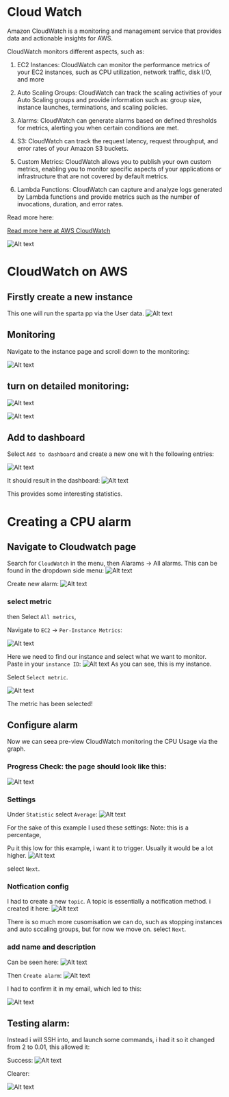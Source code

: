 # Cloud Watch

Amazon CloudWatch is a monitoring and management service that provides data and actionable insights for AWS. 

CloudWatch monitors different aspects, such as:

1. EC2 Instances: CloudWatch can monitor the performance metrics of your EC2 instances, such as CPU utilization, network traffic, disk I/O, and more

2. Auto Scaling Groups: CloudWatch can track the scaling activities of your Auto Scaling groups and provide information such as: group size, instance launches, terminations, and scaling policies.

3. Alarms: CloudWatch can generate alarms based on defined thresholds for metrics, alerting you when certain conditions are met. 

4. S3: CloudWatch can track the request latency, request throughput, and error rates of your Amazon S3 buckets.

5. Custom Metrics: CloudWatch allows you to publish your own custom metrics, enabling you to monitor specific aspects of your applications or infrastructure that are not covered by default metrics.

6. Lambda Functions: CloudWatch can capture and analyze logs generated by Lambda functions and provide metrics such as the number of invocations, duration, and error rates.


Read more here:

[Read more here at AWS CloudWatch](https://aws.amazon.com/cloudwatch/features/#:~:text=Amazon%20CloudWatch%20is%20a%20monitoring,premises%20applications%20and%20infrastructure%20resources.)



![Alt text](CloudWatch-images/CW-Overview.png)


# CloudWatch on AWS

## Firstly create a new instance

This one will run the sparta pp via the User data.
![Alt text](CloudWatch-images/Screenshot%202023-05-25%20141930.png)

## Monitoring

Navigate to the instance page and scroll down to the monitoring:

![Alt text](CloudWatch-images/Screenshot%202023-05-25%20142106.png)

## turn on detailed monitoring:

![Alt text](CloudWatch-images/Screenshot%202023-05-25%20142206.png)

![Alt text](CloudWatch-images/Screenshot%202023-05-25%20142659.png)

## Add to dashboard

Select `Add to dashboard` and create a new one wit h the following entries:

![Alt text](CloudWatch-images/Screenshot%202023-05-25%20142727.png)

It should result in the dashboard:
![Alt text](CloudWatch-images/Screenshot%202023-05-25%20142608.png)

This provides some interesting statistics. 

# Creating a CPU alarm

##  Navigate to Cloudwatch page

Search for `CloudWatch` in the menu, then Alarams -> All alarms. This can be found in the dropdown side menu:
![Alt text](CloudWatch-images/Screenshot%202023-05-25%20144045.png)

Create new alarm: ![Alt text](CloudWatch-images/Screenshot%202023-05-25%20144120.png)

### select metric
then Select `All metrics`,

Navigate to `EC2` -> `Per-Instance Metrics`:

![Alt text](CloudWatch-images/Screenshot%202023-05-25%20144331.png)

Here we need to find our instance and select what we want to monitor.
Paste in your `instance ID`:
![Alt text](CloudWatch-images/Screenshot%202023-05-25%20144842.png)
As you can see, this is my instance. 

Select `Select metric`.

![Alt text](CloudWatch-images/Screenshot%202023-05-25%20145004.png)

The metric has been selected!

## Configure alarm

Now we can seea pre-view CloudWatch monitoring the CPU Usage via the graph. 

### Progress Check: the page should look like this:

![Alt text](CloudWatch-images/Screenshot%202023-05-25%20145525.png)

### Settings
Under `Statistic` select `Average`:
![Alt text](CloudWatch-images/Screenshot%202023-05-25%20145410.png)

For the sake of this example I used these settings:
Note: this is a percentage, 

Pu it this low for this example, i want it to trigger. Usually it would be a lot higher. 
![Alt text](CloudWatch-images/Screenshot%202023-05-25%20145703.png)


select `Next`.

### Notfication config

I had to create a new `topic`. A topic is essentially  a notification method. 
i created it here:
![Alt text](CloudWatch-images/Screenshot%202023-05-25%20150454.png)

There is so much more cusomisation we can do, such as stopping instances and auto sccaling groups, but for now we move on. select `Next`. 

### add name and description
Can be seen here:
![Alt text](CloudWatch-images/Screenshot%202023-05-25%20150644.png)

Then `Create alarm`:
![Alt text](CloudWatch-images/Screenshot%202023-05-25%20150802.png)

I had to confirm it in my email, which led to this:

![Alt text](CloudWatch-images/Screenshot%202023-05-25%20151041.png)

## Testing alarm:

Instead i will SSH into, and launch some commands, i had it so it changed from 2 to 0.01, this allowed it:

Success:
![Alt text](CloudWatch-images/Screenshot%202023-05-25%20152035.png)

Clearer:

![Alt text](CloudWatch-images/Screenshot%202023-05-25%20152342.png)









